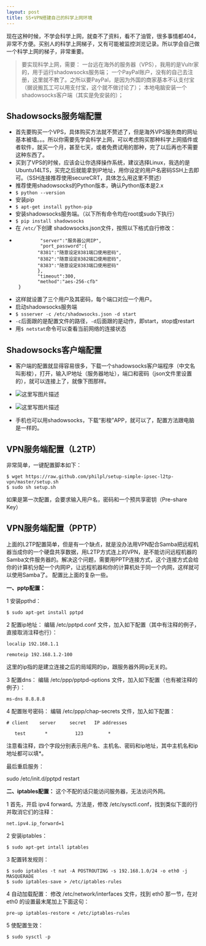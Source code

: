 ```yaml
---
layout: post
title: SS+VPN搭建自己的科学上网环境
---
```


现在这种时候，不学会科学上网，就查不了资料，看不了油管，很多事情都404，非常不方便。买别人的科学上网梯子，又有可能被监控浏览记录。所以学会自己做一个科学上网的梯子，非常重要。

> 要实现科学上网，需要：
> 一台远在海外的服务器（VPS），我用的是Vultr家的，用于运行shadowsocks服务端；
> 一个PayPal账户，没有的自己去注册，这里就不教了。之所以要PayPal，是因为外国的商家基本不认支付宝（据说搬瓦工可以用支付宝，这个就不做讨论了）；
> 本地电脑安装一个shadowsocks客户端（其实是免安装的）；


## Shadowsocks服务端配置 ##

 - 首先要购买一个VPS，具体购买方法就不赘述了，但是海外VPS服务商的网址基本被墙。。。所以你需要先学会科学上网，可以考虑购买那种科学上网插件或者软件，就买一个月，甚至七天，或者免费试用的那种，完了以后再也不需要这种东西了。
 - 买到了VPS的时候，应该会让你选择操作系统，建议选择Linux，我选的是Ubuntu14LTS，买完之后就能拿到IP地址，用你设定的用户名密码SSH上去即可。（SSH连接推荐使用secureCRT，具体怎么用这里不赘述）
 - 推荐使用shadowsocks的Python版本，确认Python版本是2.x
 - ```$ python --version```
 - 安装pip
 - ```$ apt-get install python-pip```
 - 安装shadowsocks服务端。（以下所有命令均在root或sudo下执行）
 - ```$ pip install shadowsocks```
 - 在 ```/etc/```下创建 shadowsocks.json文件，按照以下格式自行修改：
 - ```{
	        "server":"服务器公网IP",
            "port_password":{
           "8381":"随意设定8381端口使用密码",
           "8382":"随意设定8382端口使用密码",
           "8383":"随意设定8383端口使用密码"
           },
           "timeout":300,
           "method":"aes-256-cfb"
    }
   ```
 - 这样就设置了三个用户及其密码，每个端口对应一个用户。
 - 启动shadowsocks服务端
 - ```$ ssserver -c /etc/shadowsocks.json -d start```
 - ```-c```后面跟的是配置文件的路径，```-d```后面跟的是动作，即start，stop或restart
 - 用```$ netstat```命令可以查看当前网络的连接状态

## Shadowsocks客户端配置 ##

 - 客户端的配置就显得容易很多，下载一个shadowsocks客户端程序（中文名叫影梭），打开，输入IP地址（服务器地址），端口和密码（json文件里设置的），就可以连接上了，就像下图那样。
 - ![这里写图片描述](http://img.blog.csdn.net/20170511173308764?watermark/2/text/aHR0cDovL2Jsb2cuY3Nkbi5uZXQvdTAxMzc5MzM5OQ==/font/5a6L5L2T/fontsize/400/fill/I0JBQkFCMA==/dissolve/70/gravity/SouthEast)

 - ![这里写图片描述](http://img.blog.csdn.net/20170511173625616?watermark/2/text/aHR0cDovL2Jsb2cuY3Nkbi5uZXQvdTAxMzc5MzM5OQ==/font/5a6L5L2T/fontsize/400/fill/I0JBQkFCMA==/dissolve/70/gravity/SouthEast)
 - 手机也可以用shadowsocks，下载“影梭”APP，就可以了，配置方法跟电脑是一样的。

## VPN服务端配置（L2TP） ##
非常简单，一键配置脚本如下：

```
$ wget https://raw.github.com/philpl/setup-simple-ipsec-l2tp-vpn/master/setup.sh
$ sudo sh setup.sh
```
如果是第一次配置，会要求输入用户名，密码和一个预共享密钥（Pre-share Key）


## VPN服务端配置（PPTP） ##
上面的L2TP配置简单，但是有一个缺点，就是没办法用VPN配合Samba把远程机器当成你的一个硬盘共享数据，用L2TP方式连上的VPN，是不能访问远程机器的Samba文件服务器的。解决这个问题，需要用PPTP连接方式，这个连接方式会给你的计算机分配一个内网IP，让远程机器和你的计算机处于同一个内网，这样就可以使用Samba了。
配置比上面的复杂一些。

**一、pptp配置：**

1 安装ppthd：
```
$ sudo apt-get install pptpd
```
2 配置ip地址：
编辑 /etc/pptpd.conf 文件，加入如下配置（其中有注释的例子，直接取消注释也行）：
```
localip 192.168.1.1

remoteip 192.168.1.2-100
```
这里的ip指的是建立连接之后的局域网的ip，跟服务器外网ip无关的。

3 配置dns：
编辑 /etc/ppp/pptpd-options 文件，加入如下配置（也有被注释的例子）：
```
ms-dns 8.8.8.8
```
4 配置账号密码：
编辑 /etc/ppp/chap-secrets 文件，加入如下配置：
```
# client    server     secret   IP addresses

   test       *          123         * 
```
注意看注释，四个字段分别表示用户名、主机名、密码和ip地址，其中主机名和ip地址都可以填*。

最后重启服务：

sudo /etc/init.d/pptpd restart

 

**二、iptables配置：**
 这个不配的话只能访问服务器，无法访问外网。

1 首先，开启 ipv4 forward。方法是，修改 /etc/sysctl.conf，找到类似下面的行并取消它们的注释：
```
net.ipv4.ip_forward=1
```
2 安装iptables：
```
$ sudo apt-get intall iptables
```
3 配置转发规则：
```
$ sudo iptables -t nat -A POSTROUTING -s 192.168.1.0/24 -o eth0 -j MASQUERADE
$ sudo iptables-save > /etc/iptables-rules
```
4  自动加载配置：
修改  /etc/network/interfaces 文件，找到 eth0 那一节，在对 eth0 的设置最末尾加上下面这句：
```
pre-up iptables-restore < /etc/iptables-rules
```
5 使配置生效：
```
$ sudo sysctl -p
```